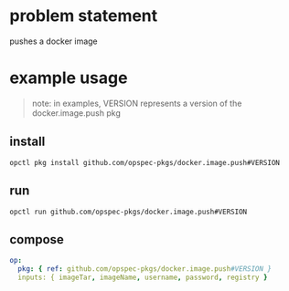 # problem statement
pushes a docker image

# example usage

> note: in examples, VERSION represents a version of the docker.image.push pkg

## install

```shell
opctl pkg install github.com/opspec-pkgs/docker.image.push#VERSION
```

## run

```
opctl run github.com/opspec-pkgs/docker.image.push#VERSION
```

## compose

```yaml
op:
  pkg: { ref: github.com/opspec-pkgs/docker.image.push#VERSION }
  inputs: { imageTar, imageName, username, password, registry }
```
